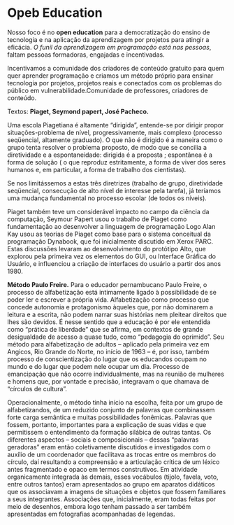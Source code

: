 # Opeb Education

Nosso foco é no **open education** para a democratização do ensino de tecnologia e na aplicação da aprendizagem por projetos para atingir a eficácia. *O funil da aprendizagem em programação está nas pessoas*, faltam pessoas formadoras, engajadas e incentivadas.

Incentivamos a comunidade dos criadores de conteúdo gratuito para quem quer aprender programação e criamos um método próprio para ensinar tecnologia por projetos, projetos reais e conectados com os problemas do público em vulnerabilidade.Comunidade de professores, criadores de conteúdo.


Textos: 
**Piaget, Seymond papert, José Pacheco.**

Uma escola Piagetiana é altamente “dirigida”, entende-se por dirigir propor situações-problema de nível, progressivamente, mais complexo (processo seqüencial, altamente graduado). O que não é dirigido é a maneira como o grupo tenta resolver o problema proposto, de modo que se concilia a diretividade e a espontaneidade: dirigida é a proposta ; espontânea é a forma de solução ( o que reproduz estritamente, a forma de viver dos seres humanos e, em particular, a forma de trabalho dos cientistas).

Se nos limitássemos a estas três diretrizes (trabalho de grupo, diretividade seqüencial, consecução de alto nível de interesse pela tarefa), já teríamos uma mudança fundamental no processo escolar (de todos os níveis).

Piaget também teve um considerável impacto no campo da ciência da computação, Seymour Papert usou o trabalho de Piaget como fundamentação ao desenvolver a linguagem de programação Logo Alan Kay usou as teorias de Piaget como base para o sistema conceitual da programação Dynabook, que foi inicialmente discutido em Xerox PARC. Estas discussões levaram ao desenvolvimento do protótipo Alto, que explorou pela primeira vez os elementos do GUI, ou Interface Gráfica do Usuário, e influenciou a criação de interfaces do usuário a partir dos anos 1980.


**Método Paulo Freire.**
Para o educador pernambucano Paulo Freire, o processo de alfabetização está intimamente ligado à possibilidade de se poder ler e escrever a própria vida. Alfabetização como processo que concede autonomia e protagonismo àqueles que, por não dominarem a leitura e a escrita, não podem narrar suas histórias nem pleitear direitos que lhes são devidos. É nesse sentido que a educação é por ele entendida como “prática de liberdade” que se afirma, em contextos de grande desigualdade de acesso a quase tudo, como “pedagogia do oprimido”. Seu método para alfabetização de adultos – aplicado pela primeira vez em Angicos, Rio Grande do Norte, no início de 1963 – é, por isso, também processo de conscientização do lugar que os educandos ocupam no mundo e do lugar que podem nele ocupar um dia. Processo de emancipação que não ocorre individualmente, mas na reunião de mulheres e homens que, por vontade e precisão, integravam o que chamava de “círculos de cultura”. 
 
Operacionalmente, o método tinha início na escolha, feita por um grupo de alfabetizandos, de um reduzido conjunto de palavras que combinassem forte carga semântica e muitas possibilidades fonêmicas. Palavras que fossem, portanto, importantes para a explicação de suas vidas e que permitissem o entendimento da formação silábica de outras tantas. Os diferentes aspectos – sociais e composicionais – dessas “palavras geradoras” eram então coletivamente discutidos e investigados com o auxílio de um coordenador que facilitava as trocas entre os membros do círculo, daí resultando a compreensão e a articulação crítica de um léxico antes fragmentado e opaco em termos construtivos. Em atividade organicamente integrada às demais, esses vocábulos (tijolo, favela, voto, entre outros tantos) eram apresentados ao grupo em aparatos didáticos que os associavam a imagens de situações e objetos que fossem familiares a seus integrantes. Associações que, inicialmente, eram todas feitas por meio de desenhos, embora logo tenham passado a ser também apresentadas em fotografias acompanhadas de legendas.
